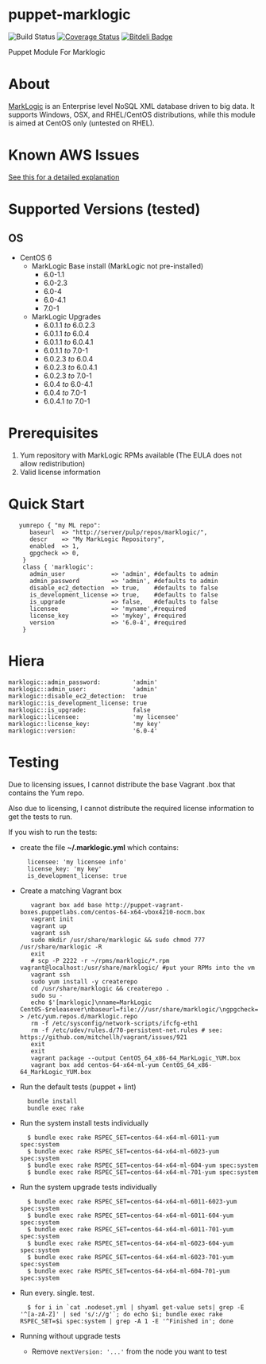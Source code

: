 puppet-marklogic
================
![Build Status](https://travis-ci.org/myoung34/puppet-marklogic.png?branch=master,dev)&nbsp;[![Coverage Status](https://coveralls.io/repos/myoung34/puppet-marklogic/badge.png)](https://coveralls.io/r/myoung34/puppet-marklogic)&nbsp;[![Bitdeli Badge](https://d2weczhvl823v0.cloudfront.net/myoung34/puppet-marklogic/trend.png)](https://bitdeli.com/free "Bitdeli Badge")

Puppet Module For Marklogic

About
=====

[MarkLogic](http://www.marklogic.com) is an Enterprise level NoSQL XML database driven to big data. It supports Windows, OSX, and RHEL/CentOS distributions, while this module is aimed at CentOS only (untested on RHEL).

Known AWS Issues
=================

[See this for a detailed explanation](https://github.com/myoung34/puppet-marklogic/wiki/Permanent-AWS-Issue)

Supported Versions (tested)
=================
## OS ##
* CentOS 6
    * MarkLogic Base install (MarkLogic not pre-installed)
        * 6.0-1.1 
        * 6.0-2.3 
        * 6.0-4
        * 6.0-4.1
        * 7.0-1
    * MarkLogic Upgrades 
        * 6.0.1.1 *to* 6.0.2.3
        * 6.0.1.1 *to* 6.0.4
        * 6.0.1.1 *to* 6.0.4.1
        * 6.0.1.1 *to* 7.0-1
        * 6.0.2.3 *to* 6.0.4
        * 6.0.2.3 *to* 6.0.4.1
        * 6.0.2.3 *to* 7.0-1
        * 6.0.4   *to* 6.0-4.1
        * 6.0.4   *to* 7.0-1
        * 6.0.4.1 *to* 7.0-1

Prerequisites
=============

1. Yum repository with MarkLogic RPMs available (The EULA does not allow redistribution)
1. Valid license information

Quick Start
===========

       yumrepo { "my ML repo":
          baseurl  => "http://server/pulp/repos/marklogic/",
          descr    => "My MarkLogic Repository",
          enabled  => 1,
          gpgcheck => 0,
        }
        class { 'marklogic':
          admin_user             => 'admin', #defaults to admin
          admin_password         => 'admin', #defaults to admin
          disable_ec2_detection  => true,    #defaults to false
          is_development_license => true,    #defaults to false
          is_upgrade             => false,   #defaults to false
          licensee               => 'myname',#required
          license_key            => 'mykey', #required
          version                => '6.0-4', #required
        }

Hiera
=====

    marklogic::admin_password:         'admin'
    marklogic::admin_user:             'admin'
    marklogic::disable_ec2_detection:  true
    marklogic::is_development_license: true
    marklogic::is_upgrade:             false
    marklogic::licensee:               'my licensee'
    marklogic::license_key:            'my key'
    marklogic::version:                '6.0-4'
    
Testing
=====

Due to licensing issues, I cannot distribute the base Vagrant .box that contains the Yum repo.

Also due to licensing, I cannot distribute the required license information to get the tests to run.

If you wish to run the tests:

* create the file **~/.marklogic.yml** which contains:

        licensee: 'my licensee info'
        license_key: 'my key'
        is_development_license: true

* Create a matching Vagrant box

         vagrant box add base http://puppet-vagrant-boxes.puppetlabs.com/centos-64-x64-vbox4210-nocm.box
         vagrant init
         vagrant up
         vagrant ssh 
         sudo mkdir /usr/share/marklogic && sudo chmod 777 /usr/share/marklogic -R
         exit
         # scp -P 2222 -r ~/rpms/marklogic/*.rpm vagrant@localhost:/usr/share/marklogic/ #put your RPMs into the vm
         vagrant ssh 
         sudo yum install -y createrepo
         cd /usr/share/marklogic && createrepo .
         sudo su -
         echo $'[marklogic]\nname=MarkLogic CentOS-$releasever\nbaseurl=file:///usr/share/marklogic/\ngpgcheck=0\nenabled=1' > /etc/yum.repos.d/marklogic.repo
         rm -f /etc/sysconfig/network-scripts/ifcfg-eth1
         rm -f /etc/udev/rules.d/70-persistent-net.rules # see: https://github.com/mitchellh/vagrant/issues/921
         exit
         exit
         vagrant package --output CentOS_64_x86-64_MarkLogic_YUM.box
         vagrant box add centos-64-x64-ml-yum CentOS_64_x86-64_MarkLogic_YUM.box

* Run the default tests (puppet + lint)

        bundle install
        bundle exec rake
        
* Run the system install tests individually

        $ bundle exec rake RSPEC_SET=centos-64-x64-ml-6011-yum spec:system
        $ bundle exec rake RSPEC_SET=centos-64-x64-ml-6023-yum spec:system
        $ bundle exec rake RSPEC_SET=centos-64-x64-ml-604-yum spec:system
        $ bundle exec rake RSPEC_SET=centos-64-x64-ml-701-yum spec:system
        
* Run the system upgrade tests individually

        $ bundle exec rake RSPEC_SET=centos-64-x64-ml-6011-6023-yum spec:system
        $ bundle exec rake RSPEC_SET=centos-64-x64-ml-6011-604-yum spec:system
        $ bundle exec rake RSPEC_SET=centos-64-x64-ml-6011-701-yum spec:system
        $ bundle exec rake RSPEC_SET=centos-64-x64-ml-6023-604-yum spec:system
        $ bundle exec rake RSPEC_SET=centos-64-x64-ml-6023-701-yum spec:system
        $ bundle exec rake RSPEC_SET=centos-64-x64-ml-604-701-yum spec:system

* Run every. single. test.

        $ for i in `cat .nodeset.yml | shyaml get-value sets| grep -E '^[a-zA-Z]' | sed 's/://g'`; do echo $i; bundle exec rake RSPEC_SET=$i spec:system | grep -A 1 -E '^Finished in'; done

* Running without upgrade tests
  * Remove ```nextVersion: '...'``` from the node you want to test
